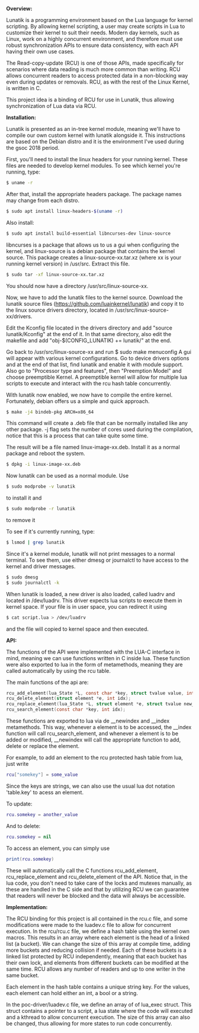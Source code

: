 **Overview:**

Lunatik is a programming environment based on the Lua language for kernel scripting. By allowing kernel scripting, a user may create scripts in Lua to customize their kernel to suit their needs. Modern day kernels, such as Linux, work on a highly concurrent environment, and therefore must use robust synchronization APIs to ensure data consistency, with each API having their own use cases.

The Read-copy-update (RCU) is one of those APIs, made specifically for scenarios where data reading is much more common than writing. RCU allows concurrent readers to access protected data in a non-blocking way even during updates or removals. RCU, as with the rest of the Linux Kernel, is written in C.

This project idea is a binding of RCU for use in Lunatik, thus allowing synchronization of Lua data via RCU.

**Installation:**

Lunatik is presented as an in-tree kernel module, meaning we'll have to compile our own custom kernel with lunatik alongside it. This instructions are based on the Debian distro and it is the environment I've used during the gsoc 2018 period.

First, you'll need to install the linux headers for your running kernel. These files are needed to develop kernel modules. To see which kernel you're running, type:
```bash
$ uname -r
```

After that, install the appropriate headers package. The package names may change from each distro.
```bash
$ sudo apt install linux-headers-$(uname -r)
```

Also install:
```bash
$ sudo apt install build-essential libncurses-dev linux-source
```

libncurses is a package that allows us to us a gui when configuring the kernel, and linux-source is a debian package that contains the kernel source. This package creates a linux-source-xx.tar.xz (where xx is your running kernel version) in /usr/src. Extract this file.
```bash
$ sudo tar -xf linux-source-xx.tar.xz
```

You should now have a directory /usr/src/linux-source-xx.

Now, we have to add the lunatik files to the kernel source. Download the lunatik source files (https://github.com/luainkernel/lunatik) and copy it to the linux source drivers directory, located in /usr/src/linux-source-xx/drivers.

Edit the Kconfig file located in the drivers directory and add "source lunatik/Kconfig" at the end of it.
In that same directory, also edit the makefile and add "obj-$(CONFIG_LUNATIK) += lunatik/" at the end.

Go back to /usr/src/linux-source-xx and run $ sudo make menuconfig
A gui will appear with various kernel configurations. Go to device drivers options and at the end of that list, find lunatik and enable it with module support.
Also go to "Processor type and features", then "Preemption Model" and choose preemptible Kernel.
A preemptible kernel will allow for multiple lua scripts to execute and interact with the rcu hash table concurrently.

With lunatik now enabled, we now have to compile the entire kernel. Fortunately, debian offers us a simple and quick approach.
```bash
$ make -j4 bindeb-pkg ARCH=x86_64
```
This command will create a .deb file that can be normally installed like any other package.
-j flag sets the number of cores used during the compilation, notice that this is a process that can take quite some time.

The result will be a file named linux-image-xx.deb. Install it as a normal package and reboot the system.
```bash
$ dpkg -i linux-image-xx.deb
```

Now lunatik can be used as a normal module.
Use 
```bash 
$ sudo modprobe -v lunatik
``` 
to install it and
```bash
$ sudo modprobe -r lunatik
```
to remove it

To see if it's currently running, type:
```bash
$ lsmod | grep lunatik
```

Since it's a kernel module, lunatik will not print messages to a normal terminal. To see them, use either dmesg or journalctl to have access to the kernel and driver messages.
```bash
$ sudo dmesg
$ sudo journalctl -k
```

When lunatik is loaded, a new driver is also loaded, called luadrv and located in /dev/luadrv. This driver expects lua scripts to execute them in kernel space. If your file is in user space, you can redirect it using
```bash
$ cat script.lua > /dev/luadrv
```
and the file will copied to kernel space and then executed.

**API:**

The functions of the API were implemented with the LUA-C interface in mind, meaning we can use functions written in C inside lua. These function were also exported to lua in the form of metamethods, meaning they are called automatically by using the rcu table.

The main functions of the api are:
```C
rcu_add_element(lua_State *L, const char *key, struct tvalue value, int idx);
rcu_delete_element(struct element *e, int idx);
rcu_replace_element(lua_State *L, struct element *e, struct tvalue new_value, int idx);
rcu_search_element(const char *key, int idx);
```
These functions are exported to lua via de __newindex and __index metamethods. This way, whenever a element is to be accessed, the __index function will call rcu_search_element, and whenever a element is to be added or modified, __newindex will call the appropriate function to add, delete or replace the element.

For example, to add an element to the rcu protected hash table from lua, just write
```lua
rcu["somekey"] = some_value
```
Since the keys are strings, we can also use the usual lua dot notation 'table.key' to acess an element.

To update:
```lua
rcu.somekey = another_value
```

And to delete:
```lua
rcu.somekey = nil
```

To access an element, you can simply use
```lua
print(rcu.somekey)
```

These will automatically call the C functions rcu_add_element, rcu_replace_element and rcu_delete_element of the API. Notice that, in the lua code, you don't need to take care of the locks and mutexes manually, as these are handled in the C side and that by utilizing RCU we can guarantee that readers will never be blocked and the data will always be accessible.

**Implementation:**

The RCU binding for this project is all contained in the rcu.c file, and some modifications were made to the luadev.c file to allow for concurrent execution. In the rcu/rcu.c file, we define a hash table using the kernel own macros. This results in an array where each element is the head of a linked list (a bucket). We can change the size of this array at compile time, adding more buckets and reducing collision if needed. Each of these buckets is a linked list protected by RCU independently, meaning that each bucket has their own lock, and elements from different buckets can be modified at the same time. RCU allows any number of readers and up to one writer in the same bucket.

Each element in the hash table contains a unique string key. For the values, each element can hold either an int, a bool or a string.

In the poc-driver/luadev.c file, we define an array of of lua_exec struct. This struct contains a pointer to a script, a lua state where the code will executed and a kthread to allow concurrent execution. The size of this array can also be changed, thus allowing for more states to run code concurrently.

